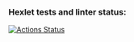 ### Hexlet tests and linter status:
[![Actions Status](https://github.com/AlexPhobos/java-project-61/workflows/hexlet-check/badge.svg)](https://github.com/AlexPhobos/java-project-61/actions)